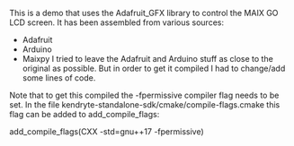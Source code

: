 This is a demo that uses the Adafruit_GFX library to control the MAIX GO LCD screen.
It has been assembled from various sources:
- Adafruit
- Arduino
- Maixpy
I tried to leave the Adafruit and Arduino stuff as close to the original as possible. But in order to get it compiled I had to change/add some lines of code.

Note that to get this compiled the -fpermissive compiler flag needs to be set. In the file kendryte-standalone-sdk/cmake/compile-flags.cmake this flag can be added to add_compile_flags:

add_compile_flags(CXX -std=gnu++17 -fpermissive)

